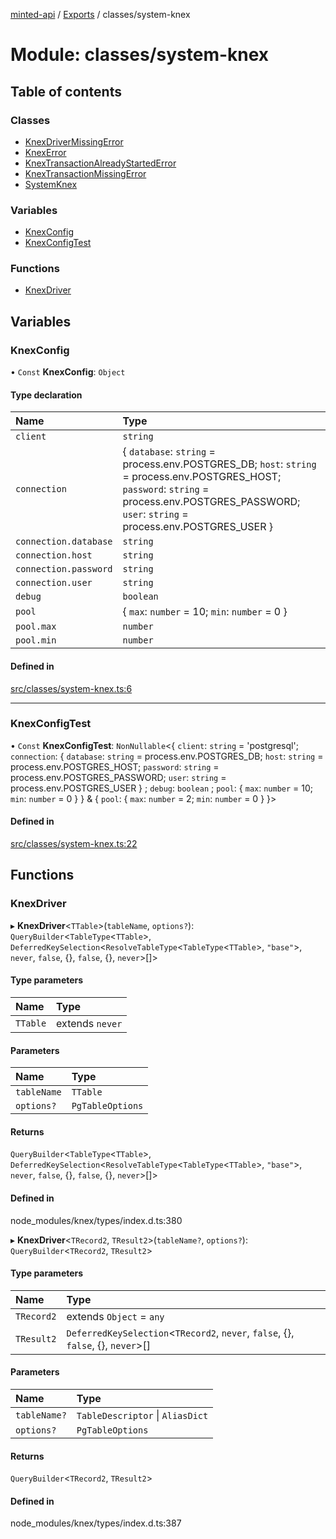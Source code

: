 [minted-api](../README.md) / [Exports](../modules.md) / classes/system-knex

# Module: classes/system-knex

## Table of contents

### Classes

- [KnexDriverMissingError](../classes/classes_system_knex.KnexDriverMissingError.md)
- [KnexError](../classes/classes_system_knex.KnexError.md)
- [KnexTransactionAlreadyStartedError](../classes/classes_system_knex.KnexTransactionAlreadyStartedError.md)
- [KnexTransactionMissingError](../classes/classes_system_knex.KnexTransactionMissingError.md)
- [SystemKnex](../classes/classes_system_knex.SystemKnex.md)

### Variables

- [KnexConfig](classes_system_knex.md#knexconfig)
- [KnexConfigTest](classes_system_knex.md#knexconfigtest)

### Functions

- [KnexDriver](classes_system_knex.md#knexdriver)

## Variables

### KnexConfig

• `Const` **KnexConfig**: `Object`

#### Type declaration

| Name | Type |
| :------ | :------ |
| `client` | `string` |
| `connection` | { `database`: `string` = process.env.POSTGRES\_DB; `host`: `string` = process.env.POSTGRES\_HOST; `password`: `string` = process.env.POSTGRES\_PASSWORD; `user`: `string` = process.env.POSTGRES\_USER } |
| `connection.database` | `string` |
| `connection.host` | `string` |
| `connection.password` | `string` |
| `connection.user` | `string` |
| `debug` | `boolean` |
| `pool` | { `max`: `number` = 10; `min`: `number` = 0 } |
| `pool.max` | `number` |
| `pool.min` | `number` |

#### Defined in

[src/classes/system-knex.ts:6](https://github.com/ianzepp/minted-api-ts/blob/d1e72a6/src/classes/system-knex.ts#L6)

___

### KnexConfigTest

• `Const` **KnexConfigTest**: `NonNullable`<{ `client`: `string` = 'postgresql'; `connection`: { `database`: `string` = process.env.POSTGRES\_DB; `host`: `string` = process.env.POSTGRES\_HOST; `password`: `string` = process.env.POSTGRES\_PASSWORD; `user`: `string` = process.env.POSTGRES\_USER } ; `debug`: `boolean` ; `pool`: { `max`: `number` = 10; `min`: `number` = 0 }  } & { `pool`: { `max`: `number` = 2; `min`: `number` = 0 }  }\>

#### Defined in

[src/classes/system-knex.ts:22](https://github.com/ianzepp/minted-api-ts/blob/d1e72a6/src/classes/system-knex.ts#L22)

## Functions

### KnexDriver

▸ **KnexDriver**<`TTable`\>(`tableName`, `options?`): `QueryBuilder`<`TableType`<`TTable`\>, `DeferredKeySelection`<`ResolveTableType`<`TableType`<`TTable`\>, ``"base"``\>, `never`, ``false``, {}, ``false``, {}, `never`\>[]\>

#### Type parameters

| Name | Type |
| :------ | :------ |
| `TTable` | extends `never` |

#### Parameters

| Name | Type |
| :------ | :------ |
| `tableName` | `TTable` |
| `options?` | `PgTableOptions` |

#### Returns

`QueryBuilder`<`TableType`<`TTable`\>, `DeferredKeySelection`<`ResolveTableType`<`TableType`<`TTable`\>, ``"base"``\>, `never`, ``false``, {}, ``false``, {}, `never`\>[]\>

#### Defined in

node_modules/knex/types/index.d.ts:380

▸ **KnexDriver**<`TRecord2`, `TResult2`\>(`tableName?`, `options?`): `QueryBuilder`<`TRecord2`, `TResult2`\>

#### Type parameters

| Name | Type |
| :------ | :------ |
| `TRecord2` | extends `Object` = `any` |
| `TResult2` | `DeferredKeySelection`<`TRecord2`, `never`, ``false``, {}, ``false``, {}, `never`\>[] |

#### Parameters

| Name | Type |
| :------ | :------ |
| `tableName?` | `TableDescriptor` \| `AliasDict` |
| `options?` | `PgTableOptions` |

#### Returns

`QueryBuilder`<`TRecord2`, `TResult2`\>

#### Defined in

node_modules/knex/types/index.d.ts:387

